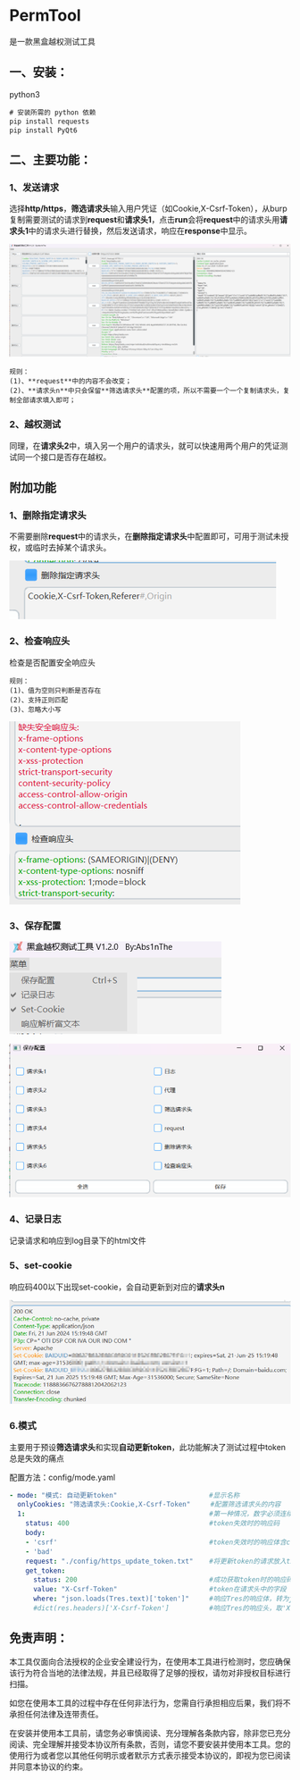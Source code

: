 # PermTool

是一款黑盒越权测试工具

## 一、安装：

python3

```
# 安装所需的 python 依赖
pip install requests
pip install PyQt6
```

## 二、主要功能：

### 1、发送请求

选择**http/https**，**筛选请求头**输入用户凭证（如Cookie,X-Csrf-Token），从burp复制需要测试的请求到**request**和**请求头1**，点击**run**会将**request**中的请求头用**请求头1**中的请求头进行替换，然后发送请求，响应在**response**中显示。

![image-20240621230050985](img/ZXUUCD.png)

```
规则：
(1)、**request**中的内容不会改变；
(2)、**请求头n**中只会保留**筛选请求头**配置的项，所以不需要一个一个复制请求头，复制全部请求填入即可；
```

### 2、越权测试

同理，在**请求头2**中，填入另一个用户的请求头，就可以快速用两个用户的凭证测试同一个接口是否存在越权。

## 附加功能

### 1、删除指定请求头

不需要删除**request**中的请求头，在**删除指定请求头**中配置即可，可用于测试未授权，或临时去掉某个请求头。

![image-20240621231123794](img/YHCMFG.png)

### 2、检查响应头

检查是否配置安全响应头

```
规则：
(1)、值为空则只判断是否存在
(2)、支持正则匹配
(3)、忽略大小写
```

![image-20240621231412091](img/TMAEAM.png)

### 3、保存配置

![image-20240621231707850](img/MMIUDK.png)

![image-20240621231739214](img/RJYGBN.png)

### 4、记录日志

记录请求和响应到log目录下的html文件

### 5、set-cookie

响应码400以下出现set-cookie，会自动更新到对应的**请求头n**

![image-20240621232009539](img/WYXXEG.png)

### 6.模式

主要用于预设**筛选请求头**和实现**自动更新token**，此功能解决了测试过程中token总是失效的痛点

配置方法：config/mode.yaml

```yaml
- mode: "模式: 自动更新token"                       #显示名称
  onlyCookies: "筛选请求头:Cookie,X-Csrf-Token"     #配置筛选请求头的内容
  1:                                              #第一种情况，数字必须连续
    status: 400                                   #token失效时的响应码
    body:
    - 'csrf'                                      #token失效时的响应体含csrf或bad
    - 'bad'
    request: "./config/https_update_token.txt"    #将更新token的请求放入txt，文件名中有https，则使用https请求
    get_token:
      status: 200                                 #成功获取token时的响应码
      value: "X-Csrf-Token"                       #token在请求头中的字段
      where: "json.loads(Tres.text)['token']"     #响应Tres的响应体，转为json格式，取'token'的值，为新的token
      #dict(res.headers)['X-Csrf-Token']          #响应Tres的响应头，取'X-Csrf-Token'的值，为新的token
```



## 免责声明：

本工具仅面向合法授权的企业安全建设行为，在使用本工具进行检测时，您应确保该行为符合当地的法律法规，并且已经取得了足够的授权，请勿对非授权目标进行扫描。

如您在使用本工具的过程中存在任何非法行为，您需自行承担相应后果，我们将不承担任何法律及连带责任。

在安装并使用本工具前，请您务必审慎阅读、充分理解各条款内容，除非您已充分阅读、完全理解并接受本协议所有条款，否则，请您不要安装并使用本工具。您的使用行为或者您以其他任何明示或者默示方式表示接受本协议的，即视为您已阅读并同意本协议的约束。